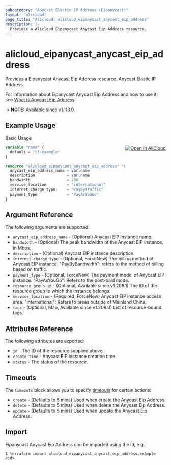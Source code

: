 ```yaml
---
subcategory: "Anycast Elastic IP Address (Eipanycast)"
layout: "alicloud"
page_title: "Alicloud: alicloud_eipanycast_anycast_eip_address"
description: |-
  Provides a Alicloud Eipanycast Anycast Eip Address resource.
---
```


# alicloud_eipanycast_anycast_eip_address

Provides a Eipanycast Anycast Eip Address resource. Anycast Elastic IP Address.

For information about Eipanycast Anycast Eip Address and how to use it, see [What is Anycast Eip Address](https://www.alibabacloud.com/help/en/anycast-eip/latest/api-eipanycast-2020-03-09-allocateanycasteipaddress).

-> **NOTE:** Available since v1.113.0.

## Example Usage
<div class="oics-button" style="float: right;margin: 0 0 -40px 0;">
  <a href="https://api.aliyun.com/api-tools/terraform?resource=alicloud_eipanycast_anycast_eip_address&exampleId=7c427ec8-74e4-db8e-639d-719bfe5ef3f640407917&activeTab=example&spm=docs.r.eipanycast_anycast_eip_address.0.7c427ec874" target="_blank">
    <img alt="Open in AliCloud" src="https://img.alicdn.com/imgextra/i1/O1CN01hjjqXv1uYUlY56FyX_!!6000000006049-55-tps-254-36.svg" style="max-height: 44px; margin: 32px auto; max-width: 100%;">
  </a>
</div>

Basic Usage

```terraform
variable "name" {
  default = "tf-example"
}

resource "alicloud_eipanycast_anycast_eip_address" "default" {
  anycast_eip_address_name = var.name
  description              = var.name
  bandwidth                = 200
  service_location         = "international"
  internet_charge_type     = "PayByTraffic"
  payment_type             = "PayAsYouGo"
}
```

## Argument Reference

The following arguments are supported:
* `anycast_eip_address_name` - (Optional) Anycast EIP instance name.
* `bandwidth` - (Optional)  The peak bandwidth of the Anycast EIP instance, in Mbps.
* `description` - (Optional) Anycast EIP instance description.
* `internet_charge_type` - (Optional, ForceNew) The billing method of Anycast EIP instance. "PayByBandwidth": refers to the method of billing based on traffic.
* `payment_type` - (Optional, ForceNew) The payment model of Anycast EIP instance. "PayAsYouGo": Refers to the post-paid mode.
* `resource_group_id` - (Optional, Available since v1.208.1) The ID of the resource group to which the instance belongs.
* `service_location` - (Required, ForceNew) Anycast EIP instance access area. "international": Refers to areas outside of Mainland China.
* `tags` - (Optional, Map, Available since v1.208.0) List of resource-bound tags.

## Attributes Reference

The following attributes are exported:
* `id` - The ID of the resource supplied above.
* `create_time` -  Anycast EIP instance creation time.
* `status` - The status of the resource.

## Timeouts

The `timeouts` block allows you to specify [timeouts](https://www.terraform.io/docs/configuration-0-11/resources.html#timeouts) for certain actions:
* `create` - (Defaults to 5 mins) Used when create the Anycast Eip Address.
* `delete` - (Defaults to 5 mins) Used when delete the Anycast Eip Address.
* `update` - (Defaults to 5 mins) Used when update the Anycast Eip Address.

## Import

Eipanycast Anycast Eip Address can be imported using the id, e.g.

```shell
$ terraform import alicloud_eipanycast_anycast_eip_address.example <id>
```